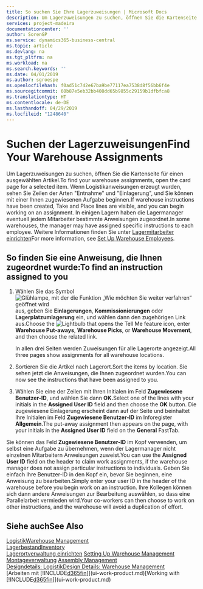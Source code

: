```yaml
---
title: So suchen Sie Ihre Lagerzuweisungen | Microsoft Docs
description: Um Lagerzuweisungen zu suchen, öffnen Sie die Kartenseite für einen ausgewählten Artikel. Wenn Logistikanweisungen erzeugt wurden, sehen Sie Zeilen der Arten "Entnahme" und "Einlagerung", und Sie können mit einer Ihnen zugewiesenen Aufgabe beginnen. In einigen Lagern haben die Lagermanager eventuell jedem Mitarbeiter bestimmte Anweisungen zugeordnet.
services: project-madeira
documentationcenter: ''
author: SorenGP
ms.service: dynamics365-business-central
ms.topic: article
ms.devlang: na
ms.tgt_pltfrm: na
ms.workload: na
ms.search.keywords: ''
ms.date: 04/01/2019
ms.author: sgroespe
ms.openlocfilehash: f0ad51c742e67ba9be77117ea7538d8f56bb6f4e
ms.sourcegitcommit: 60b87e5eb32bb408dd65b9855c29159b1dfbfca8
ms.translationtype: HT
ms.contentlocale: de-DE
ms.lasthandoff: 04/29/2019
ms.locfileid: "1248640"
---
```

# <a name="find-your-warehouse-assignments"></a><span data-ttu-id="91cb1-105">Suchen der Lagerzuweisungen</span><span class="sxs-lookup"><span data-stu-id="91cb1-105">Find Your Warehouse Assignments</span></span>
<span data-ttu-id="91cb1-106">Um Lagerzuweisungen zu suchen, öffnen Sie die Kartenseite für einen ausgewählten Artikel.</span><span class="sxs-lookup"><span data-stu-id="91cb1-106">To find your warehouse assignments, open the card page for a selected item.</span></span> <span data-ttu-id="91cb1-107">Wenn Logistikanweisungen erzeugt wurden, sehen Sie Zeilen der Arten "Entnahme" und "Einlagerung", und Sie können mit einer Ihnen zugewiesenen Aufgabe beginnen.</span><span class="sxs-lookup"><span data-stu-id="91cb1-107">If warehouse instructions have been created, Take and Place lines are visible, and you can begin working on an assignment.</span></span> <span data-ttu-id="91cb1-108">In einigen Lagern haben die Lagermanager eventuell jedem Mitarbeiter bestimmte Anweisungen zugeordnet.</span><span class="sxs-lookup"><span data-stu-id="91cb1-108">In some warehouses, the manager may have assigned specific instructions to each employee.</span></span> <span data-ttu-id="91cb1-109">Weitere Informationen finden Sie unter [Lagermitarbeiter einrichten](warehouse-how-to-set-up-warehouse-employees.md)</span><span class="sxs-lookup"><span data-stu-id="91cb1-109">For more information, see [Set Up Warehouse Employees](warehouse-how-to-set-up-warehouse-employees.md).</span></span>

## <a name="to-find-an-instruction-assigned-to-you"></a><span data-ttu-id="91cb1-110">So finden Sie eine Anweisung, die Ihnen zugeordnet wurde:</span><span class="sxs-lookup"><span data-stu-id="91cb1-110">To find an instruction assigned to you</span></span>  
1.  <span data-ttu-id="91cb1-111">Wählen Sie das Symbol ![Glühlampe, mit der die Funktion „Wie möchten Sie weiter verfahren“ geöffnet wird](media/ui-search/search_small.png "Wie möchten Sie weiter verfahren?") aus, geben Sie **Einlagerungen**, **Kommissionierungen** oder **Lagerplatzumlagerung** ein, und wählen dann den zugehörigen Link aus.</span><span class="sxs-lookup"><span data-stu-id="91cb1-111">Choose the ![Lightbulb that opens the Tell Me feature](media/ui-search/search_small.png "Tell me what you want to do") icon, enter **Warehouse Put-aways**, **Warehouse Picks**, or **Warehouse Movement**, and then choose the related link.</span></span>

    <span data-ttu-id="91cb1-112">In allen drei Seiten werden Zuweisungen für alle Lagerorte angezeigt.</span><span class="sxs-lookup"><span data-stu-id="91cb1-112">All three pages show assignments for all warehouse locations.</span></span>  

2. <span data-ttu-id="91cb1-113">Sortieren Sie die Artikel nach Lagerort.</span><span class="sxs-lookup"><span data-stu-id="91cb1-113">Sort the items by location.</span></span> <span data-ttu-id="91cb1-114">Sie sehen jetzt die Anweisungen, die Ihnen zugeordnet wurden.</span><span class="sxs-lookup"><span data-stu-id="91cb1-114">You can now see the instructions that have been assigned to you.</span></span>  
3. <span data-ttu-id="91cb1-115">Wählen Sie eine der Zeilen mit Ihren Initialen im Feld **Zugewiesene Benutzer-ID**, und wählen Sie dann **OK.**</span><span class="sxs-lookup"><span data-stu-id="91cb1-115">Select one of the lines with your initials in the **Assigned User ID** field and then choose the **OK** button.</span></span> <span data-ttu-id="91cb1-116">Die zugewiesene Einlagerung erscheint dann auf der Seite und beinhaltet Ihre Initialen im Feld **Zugewiesene Benutzer-ID** im Inforegister **Allgemein**.</span><span class="sxs-lookup"><span data-stu-id="91cb1-116">The put-away assignment then appears on the page, with your initials in the **Assigned User ID** field on the **General** FastTab.</span></span>  

<span data-ttu-id="91cb1-117">Sie können das Feld **Zugewiesene Benutzer-ID** im Kopf verwenden, um selbst eine Aufgabe zu übernehmen, wenn der Lagermanager nicht einzelnen Mitarbeitern Anweisungen zuweist.</span><span class="sxs-lookup"><span data-stu-id="91cb1-117">You can use the **Assigned User ID** field on the header to claim work assignments, if the warehouse manager does not assign particular instructions to individuals.</span></span> <span data-ttu-id="91cb1-118">Geben Sie einfach Ihre Benutzer-ID in den Kopf ein, bevor Sie beginnen, eine Anweisung zu bearbeiten.</span><span class="sxs-lookup"><span data-stu-id="91cb1-118">Simply enter your user ID in the header of the warehouse before you begin work on an instruction.</span></span> <span data-ttu-id="91cb1-119">Ihre Kollegen können sich dann andere Anweisungen zur Bearbeitung auswählen, so dass eine Parallelarbeit vermieden wird.</span><span class="sxs-lookup"><span data-stu-id="91cb1-119">Your co-workers can then choose to work on other instructions, and the warehouse will avoid a duplication of effort.</span></span>  

## <a name="see-also"></a><span data-ttu-id="91cb1-120">Siehe auch</span><span class="sxs-lookup"><span data-stu-id="91cb1-120">See Also</span></span>  
[<span data-ttu-id="91cb1-121">Logistik</span><span class="sxs-lookup"><span data-stu-id="91cb1-121">Warehouse Management</span></span>](warehouse-manage-warehouse.md)  
[<span data-ttu-id="91cb1-122">Lagerbestand</span><span class="sxs-lookup"><span data-stu-id="91cb1-122">Inventory</span></span>](inventory-manage-inventory.md)  
<span data-ttu-id="91cb1-123">[Lagerortverwaltung einrichten](warehouse-setup-warehouse.md)   </span><span class="sxs-lookup"><span data-stu-id="91cb1-123">[Setting Up Warehouse Management](warehouse-setup-warehouse.md)   </span></span>  
<span data-ttu-id="91cb1-124">[Montageverwaltung](assembly-assemble-items.md)  </span><span class="sxs-lookup"><span data-stu-id="91cb1-124">[Assembly Management](assembly-assemble-items.md)  </span></span>  
[<span data-ttu-id="91cb1-125">Designdetails: Logistik</span><span class="sxs-lookup"><span data-stu-id="91cb1-125">Design Details: Warehouse Management</span></span>](design-details-warehouse-management.md)  
<span data-ttu-id="91cb1-126">[Arbeiten mit [!INCLUDE[d365fin](includes/d365fin_md.md)]](ui-work-product.md)</span><span class="sxs-lookup"><span data-stu-id="91cb1-126">[Working with [!INCLUDE[d365fin](includes/d365fin_md.md)]](ui-work-product.md)</span></span> 
